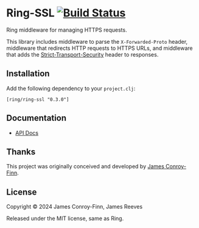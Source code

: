 # Ring-SSL [![Build Status](https://github.com/ring-clojure/ring-ssl/actions/workflows/test.yml/badge.svg)](https://github.com/ring-clojure/ring-ssl/actions/workflows/test.yml)

Ring middleware for managing HTTPS requests.

This library includes middleware to parse the `X-Forwarded-Proto`
header, middleware that redirects HTTP requests to HTTPS URLs, and
middleware that adds the [Strict-Transport-Security][1] header to
responses.

[1]: https://en.wikipedia.org/wiki/HTTP_Strict_Transport_Security

## Installation

Add the following dependency to your `project.clj`:

    [ring/ring-ssl "0.3.0"]

## Documentation

* [API Docs](http://ring-clojure.github.io/ring-ssl/ring.middleware.ssl.html)

## Thanks

This project was originally conceived and developed by [James
Conroy-Finn][2].

[2]: http://jamesconroyfinn.com/

## License

Copyright © 2024 James Conroy-Finn, James Reeves

Released under the MIT license, same as Ring.
